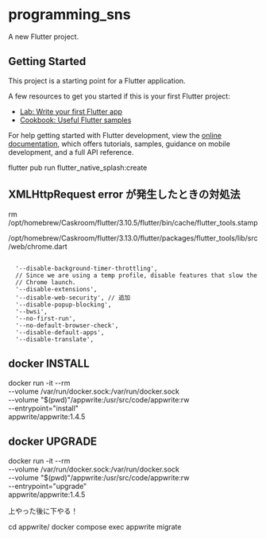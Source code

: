 # programming_sns

A new Flutter project.

## Getting Started

This project is a starting point for a Flutter application.

A few resources to get you started if this is your first Flutter project:

- [Lab: Write your first Flutter app](https://docs.flutter.dev/get-started/codelab)
- [Cookbook: Useful Flutter samples](https://docs.flutter.dev/cookbook)

For help getting started with Flutter development, view the
[online documentation](https://docs.flutter.dev/), which offers tutorials,
samples, guidance on mobile development, and a full API reference.


flutter pub run flutter_native_splash:create

## XMLHttpRequest error が発生したときの対処法
rm /opt/homebrew/Caskroom/flutter/3.10.5/flutter/bin/cache/flutter_tools.stamp 

/opt/homebrew/Caskroom/flutter/3.13.0/flutter/packages/flutter_tools/lib/src/web/chrome.dart 
##

      '--disable-background-timer-throttling',
      // Since we are using a temp profile, disable features that slow the
      // Chrome launch.
      '--disable-extensions',
      '--disable-web-security', // 追加
      '--disable-popup-blocking',
      '--bwsi',
      '--no-first-run',
      '--no-default-browser-check',
      '--disable-default-apps',
      '--disable-translate',

##

## docker INSTALL
docker run -it --rm \
    --volume /var/run/docker.sock:/var/run/docker.sock \
    --volume "$(pwd)"/appwrite:/usr/src/code/appwrite:rw \
    --entrypoint="install" \
    appwrite/appwrite:1.4.5

## docker UPGRADE
docker run -it --rm \
    --volume /var/run/docker.sock:/var/run/docker.sock \
    --volume "$(pwd)"/appwrite:/usr/src/code/appwrite:rw \
    --entrypoint="upgrade" \
    appwrite/appwrite:1.4.5

上やった後に下やる！
 
cd appwrite/
docker compose exec appwrite migrate